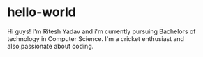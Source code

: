 # hello-world

Hi guys!
I'm Ritesh Yadav and i'm currently pursuing Bachelors of technology in Computer Science.
I'm a cricket enthusiast and also,passionate about coding.
